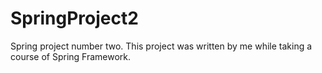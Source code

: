 # SpringProject2
Spring project number two.
This project was written by me while taking a course of Spring Framework.
